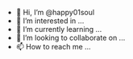- 👋 Hi, I’m @happy01soul
- 👀 I’m interested in ...
- 🌱 I’m currently learning ...
- 💞️ I’m looking to collaborate on ...
- 📫 How to reach me ...

<!---
happy01soul/happy01soul is a ✨ special ✨ repository because its `README.md` (this file) appears on your GitHub profile.
You can click the Preview link to take a look at your changes.
--->
